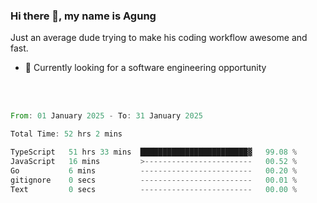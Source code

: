 ### Hi there 👋, my name is Agung
Just an average dude trying to make his coding workflow awesome and fast.

<!--
**agungfir98/agungfir98** is a ✨ _special_ ✨ repository because its `README.md` (this file) appears on your GitHub profile.
-->

- 🔭 Currently looking for a software engineering opportunity
<br/>
<br/>
<!--START_SECTION:waka-->

```rust
From: 01 January 2025 - To: 31 January 2025

Total Time: 52 hrs 2 mins

TypeScript   51 hrs 33 mins  ████████████████████████▓   99.08 %
JavaScript   16 mins         >------------------------   00.52 %
Go           6 mins          -------------------------   00.20 %
gitignore    0 secs          -------------------------   00.01 %
Text         0 secs          -------------------------   00.00 %
```

<!--END_SECTION:waka-->

